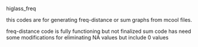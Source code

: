 higlass_freq

this codes are for generating freq-distance or sum graphs from mcool files.

freq-distance code is fully functioning but not finalized
sum code has need some modifications for eliminating NA values but include 0 values
